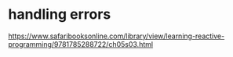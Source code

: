 # handling errors

https://www.safaribooksonline.com/library/view/learning-reactive-programming/9781785288722/ch05s03.html
